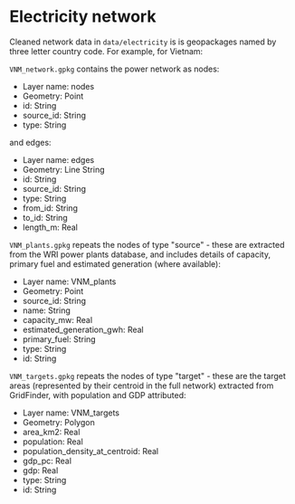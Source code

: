 # Electricity network

Cleaned network data in `data/electricity` is is geopackages named by three
letter country code. For example, for Vietnam:

`VNM_network.gpkg` contains the power network as nodes:

- Layer name: nodes
- Geometry: Point
- id: String
- source_id: String
- type: String

and edges:

- Layer name: edges
- Geometry: Line String
- id: String
- source_id: String
- type: String
- from_id: String
- to_id: String
- length_m: Real


`VNM_plants.gpkg` repeats the nodes of type "source" - these are extracted from
the WRI power plants database, and includes details of capacity, primary fuel
and estimated generation (where available):

- Layer name: VNM_plants
- Geometry: Point
- source_id: String
- name: String
- capacity_mw: Real
- estimated_generation_gwh: Real
- primary_fuel: String
- type: String
- id: String

`VNM_targets.gpkg` repeats the nodes of type "target" - these are the target
areas (represented by their centroid in the full network) extracted from
GridFinder, with population and GDP attributed:

- Layer name: VNM_targets
- Geometry: Polygon
- area_km2: Real
- population: Real
- population_density_at_centroid: Real
- gdp_pc: Real
- gdp: Real
- type: String
- id: String
